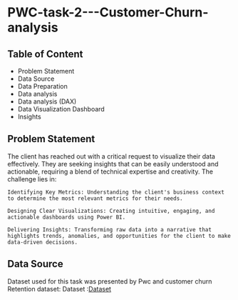 # PWC-task-2---Customer-Churn-analysis

## **Table of Content**
- Problem Statement
- Data Source
- Data Preparation
- Data analysis 
- Data analysis (DAX)
- Data Visualization Dashboard
- Insights

## **Problem Statement**

The client has reached out with a critical request to visualize their data effectively. They are seeking insights that can be easily understood and actionable, requiring a blend of technical expertise and creativity. The challenge lies in:

    Identifying Key Metrics: Understanding the client's business context to determine the most relevant metrics for their needs.

    Designing Clear Visualizations: Creating intuitive, engaging, and actionable dashboards using Power BI.

    Delivering Insights: Transforming raw data into a narrative that highlights trends, anomalies, and opportunities for the client to make data-driven decisions.
## **Data Source**
Dataset used for this task was presented by Pwc and customer churn Retention dataset:
Dataset :[Dataset]()
